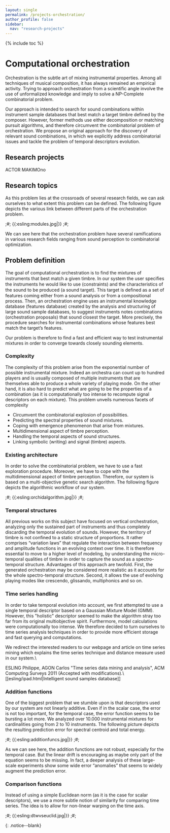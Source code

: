 ```yaml
---
layout: single
permalink: /projects-orchestration/
author_profile: false
sidebar:
  nav: "research-projects"
---
```


<script language="JavaScript" type="text/javascript" src="https://code.jquery.com/jquery-latest.min.js"></script>
<script>
$(document).ready(function(){
    $(".abuttons").click(function () {
        var idname= $(this).data('divid');
        $("#"+idname).show("slow");
    });
    $("#div1").hide();
    $("#div2").hide();
    $("#div3").hide();
});
</script>
{% include toc %}

<div markdown = "1">

# Computational orchestration
Orchestration is the subtle art of mixing instrumental properties. Among all techniques of musical composition, it has always remained an empirical activity. Trying to approach orchestration from a scientific angle involve the use of unformalized knowledge and imply to solve a NP-Complete combinatorial problem.

Our approach is intended to search for sound combinations within instrument sample databases that best match a target timbre defined by the composer. However, former methods use either decomposition or matching pursuit algorithms, and therefore circumvent the combinatorial problem of orchestration. We propose an original approach for the discovery of relevant sound combinations, in which we explicitly address combinatorial issues and tackle the problem of temporal descriptors evolution.

## Research projects

ACTOR
MAKIMOno

## Research topics

As this problem lies at the crossroads of several research fields, we can ask ourselves to what extent this problem can be defined. The following figure depicts the various link between different parts of the orchestration problem.

;#;
{{:esling:modules.jpg|}}
;#;

We can see here that the orchestration problem have several ramifications in various research fields ranging from sound perception to combinatorial optimization. 

## Problem definition

The goal of computational orchestration is to find the mixtures of instruments that best match a given timbre. In our system the user speciﬁes the instruments he would like to use (constraints) and the characteristics of the sound to be produced (a sound target). This target is deﬁned as a set of features coming either from a sound analysis or from a compositional process. Then, an orchestration engine uses an instrumental knowledge database (features database) created by the analysis and structuring of large sound sample databases, to suggest instruments notes combinations (orchestration proposals) that sound closest the target. More precisely, the procedure searches for instrumental combinations whose features best match the target’s features.

Our problem is therefore to find a fast and efficient way to test instrumental mixtures in order to converge towards closely sounding elements.

### Complexity

The complexity of this problem arise from the exponential number of possible instrumental mixture. Indeed an orchestra can count up to hundred players and is usually composed of multiple instruments that are themselves able to produce a whole variety of playing mode. On the other hand, it is also hard to predict what are going to be the properties of a combination (as it is computationally too intense to recompute signal descriptors on each mixture). This problem unveils numerous facets of complexity
  * Circumvent the combinatorial explosion of possibilities.
  * Predicting the spectral properties of sound mixtures.
  * Coping with emergence phenomenon that arise from mixtures.
  * Multidimensional aspect of timbre perception.
  * Handling the temporal aspects of sound structures.
  * Linking symbolic (writing) and signal (timbre) aspects.


### Existing architecture

In order to solve the combinatorial problem, we have to use a fast exploration procedure. Moreover, we have to cope with the multidimensional aspect of timbre perception. Therefore, our system is based on a multi-objective genetic search algorithm. The following figure depicts the algorithmic workflow of our system.

;#;
{{:esling:orchidalgorithm.jpg|}}
;#;



### Temporal structures

All previous works on this subject have focused on vertical orchestration, analyzing only the sustained part of instruments and thus completely discarding the temporal evolution of sounds. However, the territory of timbre is not confined to a static structure of proportions. It rather comprises “variation laws” that regulate the interaction between frequency and amplitude functions in an evolving context over time. It is therefore essential to move to a higher level of modeling, by understanding the micro-temporal qualities of timbre in order to capture the sound as a spectro-temporal structure. Advantages of this approach are twofold. First, the generated orchestration may be considered more realistic as it accounts for the whole spectro-temporal structure. Second, it allows the use of evolving playing modes like crescendo, glissando, multiphonics and so on.

### Time series handling

In order to take temporal evolution into account, we first attempted to use a single temporal descriptor based on a Gaussian Mixture Model (GMM). However, this "holistic" descriptor seemed to make the algorithm stray too far from its original multiobjective spirit. Furthermore, model calculations were computationally too intense. We therefore decided to turn ourselves to time series analysis techniques in order to provide more efficient storage and fast querying and computations.

We redirect the interested readers to our webpage and article on time series mining which explains the time series technique and distance measure used in our system.\\

ESLING Philippe, AGON Carlos "Time series data mining and analysis", ACM Computing Surveys 2011 (Accepted with modifications).\\
[[esling/ipad.html|Intelligent sound samples database]]

### Addition functions

One of the biggest problem that we stumble upon is that descriptors used by our system are not linearly additive. Even if in the scalar case, the error is not too important, for the temporal case, the error function seems to be bursting a lot more. We analyzed over 10.000 instrumental mixtures for cardinalities going from 2 to 10 instruments. The following picture depicts the resulting prediction error for spectral centroid and total energy.

;#;
{{:esling:additionfuncs.jpg|}}
;#;

As we can see here, the addition functions are not robust, especially for the temporal case. But the linear drift is encouraging as maybe only part of the equation seems to be missing. In fact, a deeper analysis of these large-scale experiments show some wide error “anomalies” that seems to widely augment the prediction error.


### Comparison functions

Instead of using a simple Euclidean norm (as it is the case for scalar descriptors), we use a more subtle notion of similarity for comparing time series. The idea is to allow for non-linear warping on the time axis.

;#;
{{:esling:dtwvseuclid.jpg|}}
;#;


</div>{: .notice--blank}
